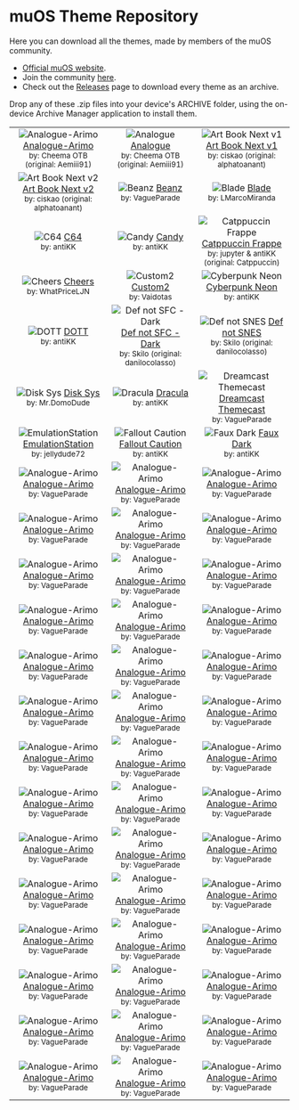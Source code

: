 # muOS Theme Repository

Here you can download all the themes, made by members of the muOS community. 
- [Official muOS website](https://muos.dev/).
- Join the community [here](https://discord.gg/USS5ybVtDz).
- Check out the [Releases](https://github.com/MustardOS/theme/releases) page to download every theme as an archive.

Drop any of these .zip files into your device's ARCHIVE folder, using the on-device Archive Manager application to install them.

|   |   |   |
| :-----------------------------------------------------------: | :-----------------------------------------------------------: | :-----------------------------------------------------------: |
| ![Analogue-Arimo](preview/Analogue-Arimo.png) [Analogue-Arimo](https://github.com/MustardOS/theme/releases/download/2024-05-31_1018/Analogue-Arimo.zip) <br><sup>by: Cheema OTB (original: Aemiii91)</sup> | ![Analogue](preview/Analogue.png) [Analogue](https://github.com/MustardOS/theme/releases/download/2024-05-31_1018/Analogue.zip) <br><sup>by: Cheema OTB (original: Aemiii91)</sup>  | ![Art Book Next v1](<preview/Art Book Next v1.png>) [Art Book Next v1](https://github.com/MustardOS/theme/releases/download/2024-05-31_1018/Art.Book.Next.v1.zip) <br><sup>by: ciskao (original: alphatoanant)</sup>  |
| ![Art Book Next v2](<preview/Art Book Next v2.png>) [Art Book Next v2](https://github.com/MustardOS/theme/releases/download/2024-05-31_1018/Art.Book.Next.v2.zip) <br><sup>by: ciskao (original: alphatoanant)</sup> | ![Beanz](preview/Beanz.png) [Beanz](https://github.com/MustardOS/theme/releases/download/2024-05-31_1018/Beanz.zip) <br><sup>by: VagueParade</sup>  | ![Blade](preview/Blade.png) [Blade](https://github.com/MustardOS/theme/releases/download/2024-05-31_1018/Blade.zip) <br><sup>by: LMarcoMiranda</sup>  |
| ![C64](preview/C64.png) [C64](https://github.com/MustardOS/theme/releases/download/2024-05-31_1018/C64.zip) <br><sup>by: antiKK</sup> | ![Candy](preview/Candy.png) [Candy](https://github.com/MustardOS/theme/releases/download/2024-05-31_1018/Candy.zip) <br><sup>by: antiKK</sup>  | ![Catppuccin Frappe](<preview/Catppuccin Frappe.png>) [Catppuccin Frappe](https://github.com/MustardOS/theme/releases/download/2024-05-31_1018/Catppuccin.Frappe.zip) <br><sup>by: jupyter & antiKK (original: Catppuccin)</sup>  |
| ![Cheers](preview/Cheers.png) [Cheers](https://github.com/MustardOS/theme/releases/download/2024-05-31_1018/Cheers.zip) <br><sup>by: WhatPriceLJN</sup> | ![Custom2](preview/Custom2.png) [Custom2](https://github.com/MustardOS/theme/releases/download/2024-05-31_1018/Custom2.zip) <br><sup>by: Vaidotas</sup>  | ![Cyberpunk Neon](<preview/Cyberpunk Neon.png>) [Cyberpunk Neon](https://github.com/MustardOS/theme/releases/download/2024-05-31_1018/Cyberpunk.Neon.zip) <br><sup>by: antiKK</sup>  |
| ![DOTT](preview/DOTT.png) [DOTT](https://github.com/MustardOS/theme/releases/download/2024-05-31_1018/DOTT.zip) <br><sup>by: antiKK</sup> | ![Def not SFC - Dark](<preview/Def not SFC - Dark.png>) [Def not SFC - Dark](https://github.com/MustardOS/theme/releases/download/2024-05-31_1018/Def.not.SFC.-.Dark.zip) <br><sup>by: Skilo (original: danilocolasso)</sup>  | ![Def not SNES](<preview/Def not SNES.png>) [Def not SNES](https://github.com/MustardOS/theme/releases/download/2024-05-31_1018/Def.not.SNES.zip) <br><sup>by: Skilo (original: danilocolasso)</sup>  |
| ![Disk Sys](<preview/Disk Sys.png>) [Disk Sys](https://github.com/MustardOS/theme/releases/download/2024-05-31_1018/Disk.Sys.zip) <br><sup>by: Mr.DomoDude</sup> | ![Dracula](preview/Dracula.png) [Dracula](https://github.com/MustardOS/theme/releases/download/2024-05-31_1018/Dracula.zip) <br><sup>by: antiKK</sup>  | ![Dreamcast Themecast](<preview/Dreamcast Themecast.png>) [Dreamcast Themecast](https://github.com/MustardOS/theme/releases/download/2024-05-31_1018/Dreamcast.Themecast.zip) <br><sup>by: VagueParade</sup>  |
| ![EmulationStation](preview/EmulationStation.png) [EmulationStation](https://github.com/MustardOS/theme/releases/download/2024-05-31_1018/EmulationStation.zip) <br><sup>by: jellydude72</sup> | ![Fallout Caution](<preview/Fallout Caution.png>) [Fallout Caution](https://github.com/MustardOS/theme/releases/download/2024-05-31_1018/Fallout.Caution.zip) <br><sup>by: antiKK</sup>  | ![Faux Dark](<preview/Faux Dark.png>) [Faux Dark](https://github.com/MustardOS/theme/releases/download/2024-05-31_1018/Faux.Dark.zip) <br><sup>by: antiKK</sup>  |
| ![Analogue-Arimo](preview/Analogue-Arimo.png) [Analogue-Arimo](https://github.com/MustardOS/theme/releases/download/2024-05-31_1018/Analogue-Arimo.zip) <br><sup>by: VagueParade</sup> | ![Analogue-Arimo](preview/Analogue-Arimo.png) [Analogue-Arimo](https://github.com/MustardOS/theme/releases/download/2024-05-31_1018/Analogue-Arimo.zip) <br><sup>by: VagueParade</sup>  | ![Analogue-Arimo](preview/Analogue-Arimo.png) [Analogue-Arimo](https://github.com/MustardOS/theme/releases/download/2024-05-31_1018/Analogue-Arimo.zip) <br><sup>by: VagueParade</sup>  |
| ![Analogue-Arimo](preview/Analogue-Arimo.png) [Analogue-Arimo](https://github.com/MustardOS/theme/releases/download/2024-05-31_1018/Analogue-Arimo.zip) <br><sup>by: VagueParade</sup> | ![Analogue-Arimo](preview/Analogue-Arimo.png) [Analogue-Arimo](https://github.com/MustardOS/theme/releases/download/2024-05-31_1018/Analogue-Arimo.zip) <br><sup>by: VagueParade</sup>  | ![Analogue-Arimo](preview/Analogue-Arimo.png) [Analogue-Arimo](https://github.com/MustardOS/theme/releases/download/2024-05-31_1018/Analogue-Arimo.zip) <br><sup>by: VagueParade</sup>  |
| ![Analogue-Arimo](preview/Analogue-Arimo.png) [Analogue-Arimo](https://github.com/MustardOS/theme/releases/download/2024-05-31_1018/Analogue-Arimo.zip) <br><sup>by: VagueParade</sup> | ![Analogue-Arimo](preview/Analogue-Arimo.png) [Analogue-Arimo](https://github.com/MustardOS/theme/releases/download/2024-05-31_1018/Analogue-Arimo.zip) <br><sup>by: VagueParade</sup>  | ![Analogue-Arimo](preview/Analogue-Arimo.png) [Analogue-Arimo](https://github.com/MustardOS/theme/releases/download/2024-05-31_1018/Analogue-Arimo.zip) <br><sup>by: VagueParade</sup>  |
| ![Analogue-Arimo](preview/Analogue-Arimo.png) [Analogue-Arimo](https://github.com/MustardOS/theme/releases/download/2024-05-31_1018/Analogue-Arimo.zip) <br><sup>by: VagueParade</sup> | ![Analogue-Arimo](preview/Analogue-Arimo.png) [Analogue-Arimo](https://github.com/MustardOS/theme/releases/download/2024-05-31_1018/Analogue-Arimo.zip) <br><sup>by: VagueParade</sup>  | ![Analogue-Arimo](preview/Analogue-Arimo.png) [Analogue-Arimo](https://github.com/MustardOS/theme/releases/download/2024-05-31_1018/Analogue-Arimo.zip) <br><sup>by: VagueParade</sup>  |
| ![Analogue-Arimo](preview/Analogue-Arimo.png) [Analogue-Arimo](https://github.com/MustardOS/theme/releases/download/2024-05-31_1018/Analogue-Arimo.zip) <br><sup>by: VagueParade</sup> | ![Analogue-Arimo](preview/Analogue-Arimo.png) [Analogue-Arimo](https://github.com/MustardOS/theme/releases/download/2024-05-31_1018/Analogue-Arimo.zip) <br><sup>by: VagueParade</sup>  | ![Analogue-Arimo](preview/Analogue-Arimo.png) [Analogue-Arimo](https://github.com/MustardOS/theme/releases/download/2024-05-31_1018/Analogue-Arimo.zip) <br><sup>by: VagueParade</sup>  |
| ![Analogue-Arimo](preview/Analogue-Arimo.png) [Analogue-Arimo](https://github.com/MustardOS/theme/releases/download/2024-05-31_1018/Analogue-Arimo.zip) <br><sup>by: VagueParade</sup> | ![Analogue-Arimo](preview/Analogue-Arimo.png) [Analogue-Arimo](https://github.com/MustardOS/theme/releases/download/2024-05-31_1018/Analogue-Arimo.zip) <br><sup>by: VagueParade</sup>  | ![Analogue-Arimo](preview/Analogue-Arimo.png) [Analogue-Arimo](https://github.com/MustardOS/theme/releases/download/2024-05-31_1018/Analogue-Arimo.zip) <br><sup>by: VagueParade</sup>  |
| ![Analogue-Arimo](preview/Analogue-Arimo.png) [Analogue-Arimo](https://github.com/MustardOS/theme/releases/download/2024-05-31_1018/Analogue-Arimo.zip) <br><sup>by: VagueParade</sup> | ![Analogue-Arimo](preview/Analogue-Arimo.png) [Analogue-Arimo](https://github.com/MustardOS/theme/releases/download/2024-05-31_1018/Analogue-Arimo.zip) <br><sup>by: VagueParade</sup>  | ![Analogue-Arimo](preview/Analogue-Arimo.png) [Analogue-Arimo](https://github.com/MustardOS/theme/releases/download/2024-05-31_1018/Analogue-Arimo.zip) <br><sup>by: VagueParade</sup>  |
| ![Analogue-Arimo](preview/Analogue-Arimo.png) [Analogue-Arimo](https://github.com/MustardOS/theme/releases/download/2024-05-31_1018/Analogue-Arimo.zip) <br><sup>by: VagueParade</sup> | ![Analogue-Arimo](preview/Analogue-Arimo.png) [Analogue-Arimo](https://github.com/MustardOS/theme/releases/download/2024-05-31_1018/Analogue-Arimo.zip) <br><sup>by: VagueParade</sup>  | ![Analogue-Arimo](preview/Analogue-Arimo.png) [Analogue-Arimo](https://github.com/MustardOS/theme/releases/download/2024-05-31_1018/Analogue-Arimo.zip) <br><sup>by: VagueParade</sup>  |
| ![Analogue-Arimo](preview/Analogue-Arimo.png) [Analogue-Arimo](https://github.com/MustardOS/theme/releases/download/2024-05-31_1018/Analogue-Arimo.zip) <br><sup>by: VagueParade</sup> | ![Analogue-Arimo](preview/Analogue-Arimo.png) [Analogue-Arimo](https://github.com/MustardOS/theme/releases/download/2024-05-31_1018/Analogue-Arimo.zip) <br><sup>by: VagueParade</sup>  | ![Analogue-Arimo](preview/Analogue-Arimo.png) [Analogue-Arimo](https://github.com/MustardOS/theme/releases/download/2024-05-31_1018/Analogue-Arimo.zip) <br><sup>by: VagueParade</sup>  |
| ![Analogue-Arimo](preview/Analogue-Arimo.png) [Analogue-Arimo](https://github.com/MustardOS/theme/releases/download/2024-05-31_1018/Analogue-Arimo.zip) <br><sup>by: VagueParade</sup> | ![Analogue-Arimo](preview/Analogue-Arimo.png) [Analogue-Arimo](https://github.com/MustardOS/theme/releases/download/2024-05-31_1018/Analogue-Arimo.zip) <br><sup>by: VagueParade</sup>  | ![Analogue-Arimo](preview/Analogue-Arimo.png) [Analogue-Arimo](https://github.com/MustardOS/theme/releases/download/2024-05-31_1018/Analogue-Arimo.zip) <br><sup>by: VagueParade</sup>  |
| ![Analogue-Arimo](preview/Analogue-Arimo.png) [Analogue-Arimo](https://github.com/MustardOS/theme/releases/download/2024-05-31_1018/Analogue-Arimo.zip) <br><sup>by: VagueParade</sup> | ![Analogue-Arimo](preview/Analogue-Arimo.png) [Analogue-Arimo](https://github.com/MustardOS/theme/releases/download/2024-05-31_1018/Analogue-Arimo.zip) <br><sup>by: VagueParade</sup>  | ![Analogue-Arimo](preview/Analogue-Arimo.png) [Analogue-Arimo](https://github.com/MustardOS/theme/releases/download/2024-05-31_1018/Analogue-Arimo.zip) <br><sup>by: VagueParade</sup>  |
| ![Analogue-Arimo](preview/Analogue-Arimo.png) [Analogue-Arimo](https://github.com/MustardOS/theme/releases/download/2024-05-31_1018/Analogue-Arimo.zip) <br><sup>by: VagueParade</sup> | ![Analogue-Arimo](preview/Analogue-Arimo.png) [Analogue-Arimo](https://github.com/MustardOS/theme/releases/download/2024-05-31_1018/Analogue-Arimo.zip) <br><sup>by: VagueParade</sup>  | ![Analogue-Arimo](preview/Analogue-Arimo.png) [Analogue-Arimo](https://github.com/MustardOS/theme/releases/download/2024-05-31_1018/Analogue-Arimo.zip) <br><sup>by: VagueParade</sup>  |
| ![Analogue-Arimo](preview/Analogue-Arimo.png) [Analogue-Arimo](https://github.com/MustardOS/theme/releases/download/2024-05-31_1018/Analogue-Arimo.zip) <br><sup>by: VagueParade</sup> | ![Analogue-Arimo](preview/Analogue-Arimo.png) [Analogue-Arimo](https://github.com/MustardOS/theme/releases/download/2024-05-31_1018/Analogue-Arimo.zip) <br><sup>by: VagueParade</sup>  | ![Analogue-Arimo](preview/Analogue-Arimo.png) [Analogue-Arimo](https://github.com/MustardOS/theme/releases/download/2024-05-31_1018/Analogue-Arimo.zip) <br><sup>by: VagueParade</sup>  |
| ![Analogue-Arimo](preview/Analogue-Arimo.png) [Analogue-Arimo](https://github.com/MustardOS/theme/releases/download/2024-05-31_1018/Analogue-Arimo.zip) <br><sup>by: VagueParade</sup> | ![Analogue-Arimo](preview/Analogue-Arimo.png) [Analogue-Arimo](https://github.com/MustardOS/theme/releases/download/2024-05-31_1018/Analogue-Arimo.zip) <br><sup>by: VagueParade</sup>  | ![Analogue-Arimo](preview/Analogue-Arimo.png) [Analogue-Arimo](https://github.com/MustardOS/theme/releases/download/2024-05-31_1018/Analogue-Arimo.zip) <br><sup>by: VagueParade</sup>  |
